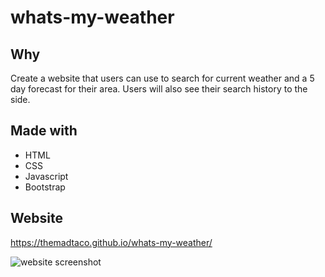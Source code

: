 # whats-my-weather

## Why
Create a website that users can use to search for current weather and a 5 day forecast for their area.
Users will also see their search history to the side.

## Made with
- HTML
- CSS
- Javascript
- Bootstrap

## Website
https://themadtaco.github.io/whats-my-weather/

![website screenshot](https://github.com/themadtaco/whats-my-weather/tree/main/assets/images/whats-my-weather.png?raw=true)
